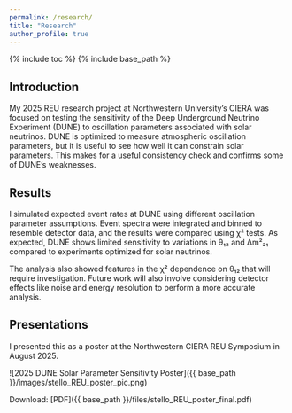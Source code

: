 ```yaml
---
permalink: /research/
title: "Research"
author_profile: true
---
```


{% include toc %}
{% include base_path %}

## Introduction

My 2025 REU research project at Northwestern University’s CIERA was focused on testing the sensitivity of the Deep Underground Neutrino Experiment (DUNE) to oscillation parameters associated with solar neutrinos. DUNE is optimized to measure atmospheric oscillation parameters, but it is useful to see how well it can constrain solar parameters. This makes for a useful consistency check and confirms some of DUNE’s weaknesses.

## Results

I simulated expected event rates at DUNE using different oscillation parameter assumptions. Event spectra were integrated and binned to resemble detector data, and the results were compared using χ² tests. As expected, DUNE shows limited sensitivity to variations in θ₁₂ and Δm²₂₁ compared to experiments optimized for solar neutrinos.

The analysis also showed features in the χ² dependence on θ₁₂ that will require investigation. Future work will also involve considering detector effects like noise and energy resolution to perform a more accurate analysis.

## Presentations

I presented this as a poster at the Northwestern CIERA REU Symposium in August 2025.  

![2025 DUNE Solar Parameter Sensitivity Poster]({{ base_path }}/images/stello_REU_poster_pic.png)

Download: [PDF]({{ base_path }}/files/stello_REU_poster_final.pdf)
